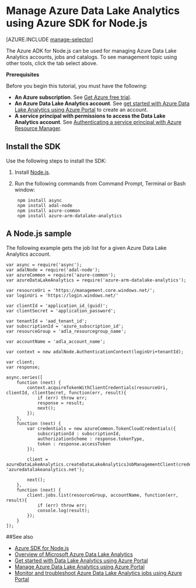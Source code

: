 <properties 
   pageTitle="Manage Azure Data Lake Analytics using Azure SDK for Node.js | Azure" 
   description="Learn how to manage Data Lake Analytics accounts, data sources, jobs and users using Azure SDK for Node.js" 
   services="data-lake-analytics" 
   documentationCenter="" 
   authors="mumian" 
   manager="paulettm" 
   editor="cgronlun"/>
 
<tags
   ms.service="data-lake-analytics"
   ms.devlang="na"
   ms.topic="article"
   ms.tgt_pltfrm="na"
   ms.workload="big-data" 
   ms.date="12/11/2015"
   ms.author="jgao"/>

# Manage Azure Data Lake Analytics using Azure SDK for Node.js


[AZURE.INCLUDE [manage-selector](../../includes/data-lake-analytics-selector-manage.md)]

The Azure ADK for Node.js can be used for managing Azure Data Lake Analytics accounts, jobs and catalogs. To see management topic using other tools, click the tab select above.

**Prerequisites**

Before you begin this tutorial, you must have the following:

- **An Azure subscription**. See [Get Azure free trial](https://azure.microsoft.com/pricing/free-trial/).
- **An Azure Data Lake Analytics account**. See [get started with Azure Data Lake Analytics using Azure Portal](data-lake-analytics-get-started-portal.md) to create an account.
- **A service principal with permissions to access the Data Lake Analytics account**. See [Authenticating a service principal with Azure Resource Manager](resource-group-authenticate-service-principal.md).

## Install the SDK

Use the following steps to install the SDK:

1. Install [Node.js](https://nodejs.org/).
2. Run the following commands from Command Prompt, Terminal or Bash window:

		npm install async
		npm install adal-node
		npm install azure-common
		npm install azure-arm-datalake-analytics
	
## A Node.js sample

The following example gets the job list for a given Azure Data Lake Analytics account.

	var async = require('async');
	var adalNode = require('adal-node');
	var azureCommon = require('azure-common');
	var azureDataLakeAnalytics = require('azure-arm-datalake-analytics');
	
	var resourceUri = 'https://management.core.windows.net/';
	var loginUri = 'https://login.windows.net/'
	
	var clientId = 'application_id_(guid)';
	var clientSecret = 'application_password';
	
	var tenantId = 'aad_tenant_id';
	var subscriptionId = 'azure_subscription_id';
	var resourceGroup = 'adla_resourcegroup_name';
	
	var accountName = 'adla_account_name';
	
	var context = new adalNode.AuthenticationContext(loginUri+tenantId);
	
	var client;
	var response;
	
	async.series([
		function (next) {
			context.acquireTokenWithClientCredentials(resourceUri, clientId, clientSecret, function(err, result){
				if (err) throw err;
				response = result;
				next();
			});
		},
		function (next) {
			var credentials = new azureCommon.TokenCloudCredentials({
				subscriptionId : subscriptionId,
				authorizationScheme : response.tokenType,
				token : response.accessToken
			});
		
			client = azureDataLakeAnalytics.createDataLakeAnalyticsJobManagementClient(credentials, 'azuredatalakeanalytics.net');
	
			next();
		},
		function (next) {
			client.jobs.list(resourceGroup, accountName, function(err, result){
				if (err) throw err;
				console.log(result);
			});
		}
	]);


##See also 

- [Azure SDK for Node.js](http://azure.github.io/azure-sdk-for-node/)
- [Overview of Microsoft Azure Data Lake Analytics](data-lake-analytics-overview.md)
- [Get started with Data Lake Analytics using Azure Portal](data-lake-analytics-get-started-portal.md)
- [Manage Azure Data Lake Analytics using Azure Portal](data-lake-analytics-use-portal.md)
- [Monitor and troubleshoot Azure Data Lake Analytics jobs using Azure Portal](data-lake-analytics-monitor-and-troubleshoot-jobs-tutorial.md)

